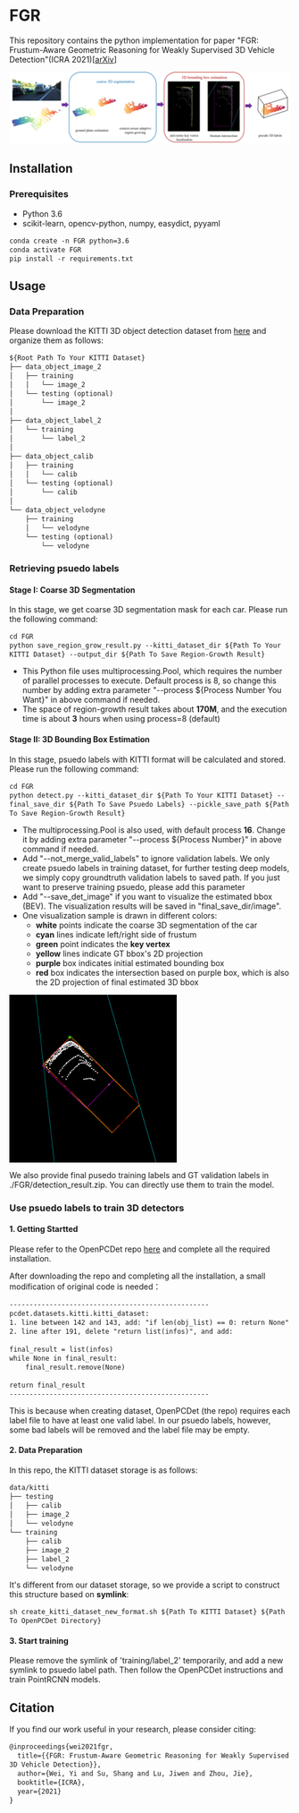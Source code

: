 FGR
===
This repository contains the python implementation for paper "FGR: Frustum-Aware Geometric Reasoning for Weakly Supervised 3D Vehicle Detection"(ICRA 2021)\[[arXiv](https://arxiv.org/abs/2105.07647)\]

<img src="./imgs/FGR.png">

## Installation

### Prerequisites
- Python 3.6
- scikit-learn, opencv-python, numpy, easydict, pyyaml

```shell
conda create -n FGR python=3.6
conda activate FGR
pip install -r requirements.txt
```

## Usage
### Data Preparation

Please download the KITTI 3D object detection dataset from [here](http://www.cvlibs.net/datasets/kitti/eval_object.php?obj_benchmark=3d) and organize them as follows:

```text
${Root Path To Your KITTI Dataset}
├── data_object_image_2
│   ├── training
│   │   └── image_2
│   └── testing (optional)
│       └── image_2
│
├── data_object_label_2
│   └── training
│       └── label_2
│
├── data_object_calib
│   ├── training
│   │   └── calib
│   └── testing (optional)
│       └── calib
│
└── data_object_velodyne
    ├── training
    │   └── velodyne
    └── testing (optional)
        └── velodyne
```

### Retrieving psuedo labels
#### Stage I: Coarse 3D Segmentation
In this stage, we get coarse 3D segmentation mask for each car. Please run the following command:

```shell
cd FGR
python save_region_grow_result.py --kitti_dataset_dir ${Path To Your KITTI Dataset} --output_dir ${Path To Save Region-Growth Result}
```

- This Python file uses multiprocessing.Pool, which requires the number of parallel processes to execute. Default process is 8, so change this number by adding extra parameter "--process ${Process Number You Want}" in above command if needed. 
- The space of region-growth result takes about **170M**, and the execution time is about **3** hours when using process=8 (default)

#### Stage II: 3D Bounding Box Estimation
In this stage, psuedo labels with KITTI format will be calculated and stored. Please run the following command:

```shell
cd FGR
python detect.py --kitti_dataset_dir ${Path To Your KITTI Dataset} --final_save_dir ${Path To Save Psuedo Labels} --pickle_save_path ${Path To Save Region-Growth Result}
```

- The multiprocessing.Pool is also used, with default process **16**. Change it by adding extra parameter "--process ${Process Number}" in above command if needed. 
- Add "--not_merge_valid_labels" to ignore validation labels. We only create psuedo labels in training dataset, for further testing deep models, we simply copy groundtruth validation labels to saved path. If you just want to preserve training psuedo, please add this parameter
- Add "--save_det_image" if you want to visualize the estimated bbox (BEV). The visualization results will be saved in "final_save_dir/image".
- One visualization sample is drawn in different colors: 
    - **white**  points indicate the coarse 3D segmentation of the car 
    - **cyan**   lines indicate left/right side of frustum
    - **green**  point indicates the **key vertex**
    - **yellow** lines indicate GT bbox's 2D projection
    - **purple** box indicates initial estimated bounding box
    - **red**    box indicates the intersection based on purple box, which is also the 2D projection of final estimated 3D bbox

<img src="./imgs/sample_bbox.png" width = "300" div align=center />

We also provide final pusedo training labels and GT validation labels in ./FGR/detection_result.zip. You can directly use them to train the model.


### Use psuedo labels to train 3D detectors
#### 1. Getting Startted

Please refer to the OpenPCDet repo [here](https://github.com/open-mmlab/OpenPCDet) and complete all the required installation.

After downloading the repo and completing all the installation, a small modification of original code is needed：

```text
--------------------------------------------------
pcdet.datasets.kitti.kitti_dataset:
1. line between 142 and 143, add: "if len(obj_list) == 0: return None"
2. line after 191, delete "return list(infos)", and add:

final_result = list(infos)
while None in final_result:
    final_result.remove(None)
            
return final_result
--------------------------------------------------
```

This is because when creating dataset, OpenPCDet (the repo) requires each label file to have at least one valid label. In our psuedo labels, however, some bad labels will be removed and the label file may be empty.

#### 2. Data Preparation

In this repo, the KITTI dataset storage is as follows:

```text
data/kitti
├── testing
│   ├── calib
│   ├── image_2
│   └── velodyne
└── training
    ├── calib
    ├── image_2
    ├── label_2
    └── velodyne
```

It's different from our dataset storage, so we provide a script to construct this structure based on **symlink**:

```shell
sh create_kitti_dataset_new_format.sh ${Path To KITTI Dataset} ${Path To OpenPCDet Directory}
```

#### 3. Start training

Please remove the symlink of 'training/label_2' temporarily, and add a new symlink to psuedo label path. Then follow the OpenPCDet instructions and train PointRCNN models. 

## Citation 
If you find our work useful in your research, please consider citing:
```
@inproceedings{wei2021fgr,
  title={{FGR: Frustum-Aware Geometric Reasoning for Weakly Supervised 3D Vehicle Detection}},
  author={Wei, Yi and Su, Shang and Lu, Jiwen and Zhou, Jie},
  booktitle={ICRA},
  year={2021}
}
```
